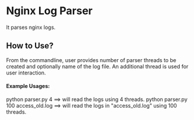# Nginx Log Parser
It parses nginx logs.

## How to Use?

From the commandline, user provides number of parser threads to be created and optionally name of the log file.
An additional thread is used for user interaction.

#### Example Usages:

python parser.py 4 ==> will read the logs using 4 threads.
python parser.py 100 access_old.log ==> will read the logs in "access_old.log" using 100 threads.